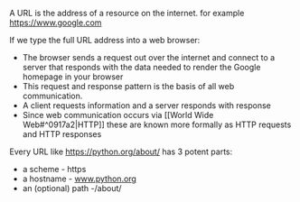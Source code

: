 A URL is the address of a resource on the internet. for example https://www.google.com

If we type the full URL address into a web browser:
- The browser sends a request out over the internet and connect to a server that responds with the data needed to render the Google homepage in your browser
- This request and response pattern is the basis of all web communication.
- A client requests information and a server responds with response
- Since web communication occurs via [[World Wide Web#^0917a2|HTTP]] these are known more formally as HTTP requests and HTTP responses

Every URL like https://python.org/about/ has 3 potent parts:
- a scheme - https
- a hostname - www.python.org
- an (optional) path -/about/